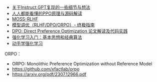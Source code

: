 



- [关于Instruct GPT复现的一些细节与想法](https://zhuanlan.zhihu.com/p/609078527)
- [人人都能看懂的PPO原理与源码解读](https://zhuanlan.zhihu.com/p/677607581)
- [MOSS-RLHF](https://github.com/OpenLMLab/MOSS-RLHF)
- [模型调优（RLHF/DPO/ORPO）- 终极指南](https://zhuanlan.zhihu.com/p/692594519)
- [DPO: Direct Preference Optimization 论文解读及代码实践](https://zhuanlan.zhihu.com/p/642569664)
- [强化学习入门：基本思想和经典算法](https://imzhanghao.com/2022/02/10/reinforcement-learning/)
- [动手学强化学习](https://hrl.boyuai.com/chapter/intro)


ORPO：
- ORPO: Monolithic Preference Optimization without Reference Model
- https://github.com/xfactlab/orpo
- https://arxiv.org/pdf/2307.12966.pdf



